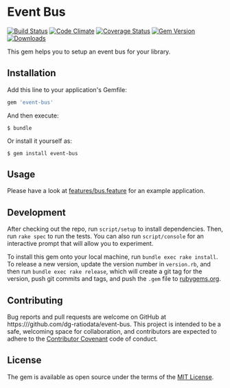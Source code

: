 # Event Bus

[![Build Status](https://travis-ci.org/dg-ratiodata/event-bus.svg?branch=master)](https://travis-ci.org/dg-ratiodata/event-bus)
[![Code Climate](https://codeclimate.com/github/dg-ratiodata/event-bus.svg)](https://codeclimate.com/github/dg-ratiodata/event-bus)
[![Coverage Status](https://coveralls.io/repos/dg-ratiodata/event-bus/badge.svg?branch=master)](https://coveralls.io/r/dg-ratiodata/event-bus?branch=master)
[![Gem Version](https://badge.fury.io/rb/event-bus.svg)](http://badge.fury.io/rb/proxy_pac_rb)
[![Downloads](http://img.shields.io/gem/dt/event-bus.svg?style=flat)](http://rubygems.org/gems/proxy_pac_rb)


This gem helps you to setup an event bus for your library.

## Installation

Add this line to your application's Gemfile:

```ruby
gem 'event-bus'
```

And then execute:

    $ bundle

Or install it yourself as:

    $ gem install event-bus

## Usage

Please have a look at [features/bus.feature](https:///github.com/dg-ratiodata/event-bus/blob/master/features/bus.feature) for an
example application.

## Development

After checking out the repo, run `script/setup` to install dependencies. Then, run
`rake spec` to run the tests. You can also run `script/console` for an interactive
prompt that will allow you to experiment.

To install this gem onto your local machine, run `bundle exec rake install`. To release a new version, update the version number in `version.rb`, and then run `bundle exec rake release`, which will create a git tag for the version, push git commits and tags, and push the `.gem` file to [rubygems.org](https://rubygems.org).

## Contributing

Bug reports and pull requests are welcome on GitHub at
https:///github.com/dg-ratiodata/event-bus. This project is intended to be a
safe, welcoming space for collaboration, and contributors are expected to
adhere to the [Contributor Covenant](contributor-covenant.org) code of conduct.


## License

The gem is available as open source under the terms of the [MIT
License](http://opensource.org/licenses/MIT).

